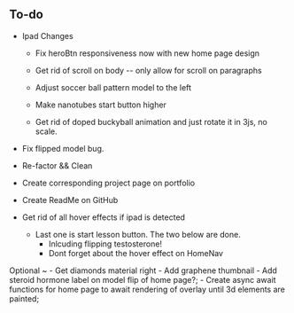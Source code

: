 ## To-do
   - Ipad Changes

      - Fix heroBtn responsiveness now with new home page design



      - Get rid of scroll on body --  only allow for scroll on paragraphs
      - Adjust soccer ball pattern model to the left
      - Make nanotubes start button higher 
      - Get rid of doped buckyball animation and just rotate it in 3js, no scale. 
   
   - Fix flipped model bug.












   - Re-factor && Clean
   - Create corresponding project page on portfolio 
   - Create ReadMe on GitHub







   - Get rid of all hover effects if ipad is detected
      - Last one is start lesson button. The two below are done. 
         - Inlcuding flipping testosterone!
         - Dont forget about the hover effect on HomeNav

















   Optional ~
    - Get diamonds material right
    - Add graphene thumbnail
    - Add steroid hormone label on model flip of home page?;
    - Create async await functions for home page to await rendering of overlay until 3d elements are painted;
